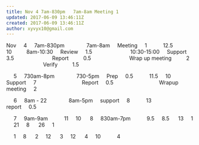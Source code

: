 ```yaml
---
title: Nov 4 7am-830pm   7am-8am Meeting 1
updated: 2017-06-09 13:46:11Z
created: 2017-06-09 13:46:11Z
author: xyvyx10@gmail.com
---
```


Nov     4     7am-830pm               7am-8am     Meeting     1
          12.5     10          8am-10:30     Review     1.5
                         10:30-15:00     Support     3.5
                         Report          0.5
                         Wrap up meeting          2
                         Verify          1.5

     5     730am-8pm               730-5pm     Prep     0.5
          11.5     10               Support     7
                              Report     0.5
                              Wrapup meeting     2

     6     8am - 22               8am-5pm     support     8
          13                    report     0.5

     7     9am-9am
          11     10
     8     830am-7pm
          9.5     8.5
     13     1
     21     8
     26     1

     1     8
     2     12
     3     12
     4     10
          4